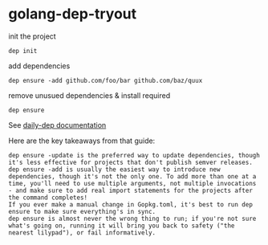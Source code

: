 # golang-dep-tryout

init the project

    dep init   

add dependencies

    dep ensure -add github.com/foo/bar github.com/baz/quux


remove unusued dependencies & install required

    dep ensure
    
See [daily-dep documentation](https://golang.github.io/dep/docs/daily-dep.html)


Here are the key takeaways from that guide:

    dep ensure -update is the preferred way to update dependencies, though it's less effective for projects that don't publish semver releases.
    dep ensure -add is usually the easiest way to introduce new dependencies, though it's not the only one. To add more than one at a time, you'll need to use multiple arguments, not multiple invocations - and make sure to add real import statements for the projects after the command completes!
    If you ever make a manual change in Gopkg.toml, it's best to run dep ensure to make sure everything's in sync.
    dep ensure is almost never the wrong thing to run; if you're not sure what's going on, running it will bring you back to safety ("the nearest lilypad"), or fail informatively.
